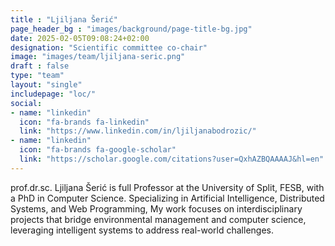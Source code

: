 ```yaml
---
title : "Ljiljana Šerić"
page_header_bg : "images/background/page-title-bg.jpg"
date: 2025-02-05T09:08:24+02:00
designation: "Scientific committee co-chair"
image: "images/team/ljiljana-seric.png"
draft : false
type: "team"
layout: "single"
includepage: "loc/"
social:
- name: "linkedin"
  icon: "fa-brands fa-linkedin"
  link: "https://www.linkedin.com/in/ljiljanabodrozic/"
- name: "linkedin"
  icon: "fa-brands fa-google-scholar"
  link: "https://scholar.google.com/citations?user=QxhAZBQAAAAJ&hl=en"
---
```




prof.dr.sc. Ljiljana Šerić is full Professor at the University of Split, FESB,
with a PhD in Computer Science. Specializing in Artificial Intelligence,
Distributed Systems, and Web Programming, My work focuses on interdisciplinary
projects that bridge environmental management and computer science,
leveraging intelligent systems to address real-world challenges.
